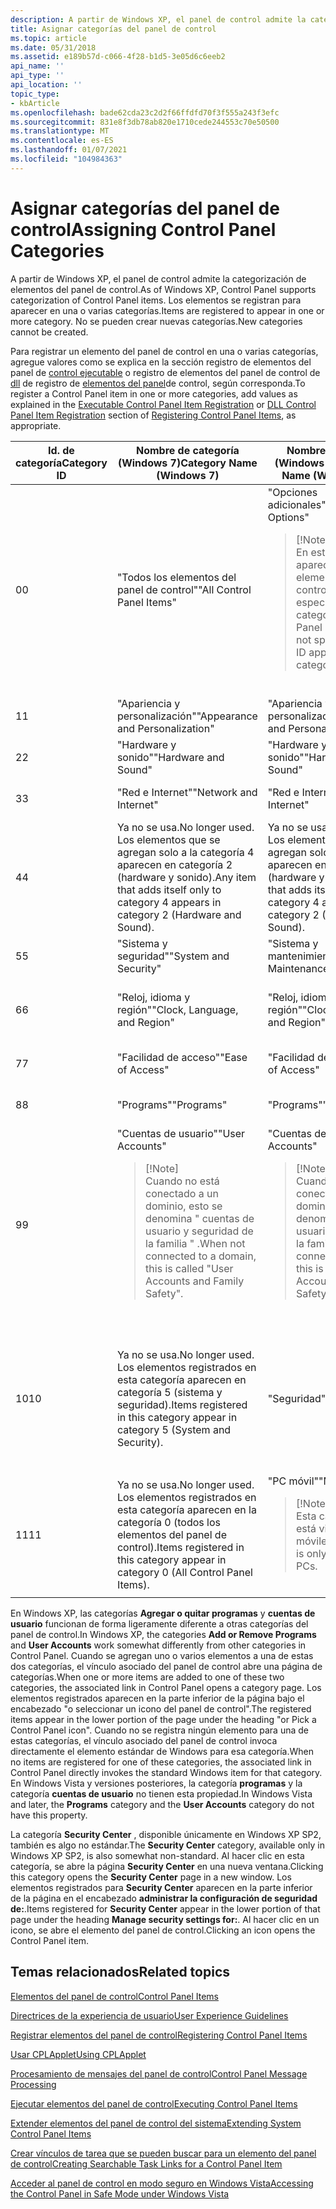 ```yaml
---
description: A partir de Windows XP, el panel de control admite la categorización de elementos del panel de control. Los elementos se registran para aparecer en una o varias categorías. No se pueden crear nuevas categorías.
title: Asignar categorías del panel de control
ms.topic: article
ms.date: 05/31/2018
ms.assetid: e189b57d-c066-4f28-b1d5-3e05d6c6eeb2
api_name: ''
api_type: ''
api_location: ''
topic_type:
- kbArticle
ms.openlocfilehash: bade62cda23c2d2f66ffdfd70f3f555a243f3efc
ms.sourcegitcommit: 831e8f3db78ab820e1710cede244553c70e50500
ms.translationtype: MT
ms.contentlocale: es-ES
ms.lasthandoff: 01/07/2021
ms.locfileid: "104984363"
---
```

# <a name="assigning-control-panel-categories"></a><span data-ttu-id="c988b-105">Asignar categorías del panel de control</span><span class="sxs-lookup"><span data-stu-id="c988b-105">Assigning Control Panel Categories</span></span>

<span data-ttu-id="c988b-106">A partir de Windows XP, el panel de control admite la categorización de elementos del panel de control.</span><span class="sxs-lookup"><span data-stu-id="c988b-106">As of Windows XP, Control Panel supports categorization of Control Panel items.</span></span> <span data-ttu-id="c988b-107">Los elementos se registran para aparecer en una o varias categorías.</span><span class="sxs-lookup"><span data-stu-id="c988b-107">Items are registered to appear in one or more category.</span></span> <span data-ttu-id="c988b-108">No se pueden crear nuevas categorías.</span><span class="sxs-lookup"><span data-stu-id="c988b-108">New categories cannot be created.</span></span>

<span data-ttu-id="c988b-109">Para registrar un elemento del panel de control en una o varias categorías, agregue valores como se explica en la sección registro de elementos del panel de [control ejecutable](registering-control-panel-items.md) o registro de elementos del panel de control de [dll](registering-control-panel-items.md) de registro de [elementos del panel](registering-control-panel-items.md)de control, según corresponda.</span><span class="sxs-lookup"><span data-stu-id="c988b-109">To register a Control Panel item in one or more categories, add values as explained in the [Executable Control Panel Item Registration](registering-control-panel-items.md) or [DLL Control Panel Item Registration](registering-control-panel-items.md) section of [Registering Control Panel Items](registering-control-panel-items.md), as appropriate.</span></span>



<table>
<colgroup>
<col style="width: 25%" />
<col style="width: 25%" />
<col style="width: 25%" />
<col style="width: 25%" />
</colgroup>
<thead>
<tr class="header">
<th><span data-ttu-id="c988b-110">Id. de categoría</span><span class="sxs-lookup"><span data-stu-id="c988b-110">Category ID</span></span></th>
<th><span data-ttu-id="c988b-111">Nombre de categoría (Windows 7)</span><span class="sxs-lookup"><span data-stu-id="c988b-111">Category Name (Windows 7)</span></span></th>
<th><span data-ttu-id="c988b-112">Nombre de categoría (Windows Vista)</span><span class="sxs-lookup"><span data-stu-id="c988b-112">Category Name (Windows Vista)</span></span></th>
<th><span data-ttu-id="c988b-113">Nombre de categoría (Windows XP)</span><span class="sxs-lookup"><span data-stu-id="c988b-113">Category Name (Windows XP)</span></span></th>
</tr>
</thead>
<tbody>
<tr class="odd">
<td><span data-ttu-id="c988b-114">0</span><span class="sxs-lookup"><span data-stu-id="c988b-114">0</span></span></td>
<td><span data-ttu-id="c988b-115">&quot;Todos los elementos del panel de control&quot;</span><span class="sxs-lookup"><span data-stu-id="c988b-115">&quot;All Control Panel Items&quot;</span></span></td>
<td><span data-ttu-id="c988b-116">&quot;Opciones adicionales&quot;</span><span class="sxs-lookup"><span data-stu-id="c988b-116">&quot;Additional Options&quot;</span></span>
<blockquote>
[!Note]<br />
<span data-ttu-id="c988b-117">En esta categoría aparece cualquier elemento del panel de control que no especifique un ID. de categoría.</span><span class="sxs-lookup"><span data-stu-id="c988b-117">Any Control Panel item that does not specify a category ID appears in this category.</span></span>
</blockquote>
<br/></td>
<td><span data-ttu-id="c988b-118">&quot;Otras opciones del panel de control&quot;</span><span class="sxs-lookup"><span data-stu-id="c988b-118">&quot;Other Control Panel Options&quot;</span></span>
<blockquote>
[!Note]<br />
<span data-ttu-id="c988b-119">En esta categoría aparece cualquier elemento del panel de control que no especifique un ID. de categoría.</span><span class="sxs-lookup"><span data-stu-id="c988b-119">Any Control Panel item that does not specify a category ID appears in this category.</span></span>
</blockquote>
<br/></td>
</tr>
<tr class="even">
<td><span data-ttu-id="c988b-120">1</span><span class="sxs-lookup"><span data-stu-id="c988b-120">1</span></span></td>
<td><span data-ttu-id="c988b-121">&quot;Apariencia y personalización&quot;</span><span class="sxs-lookup"><span data-stu-id="c988b-121">&quot;Appearance and Personalization&quot;</span></span></td>
<td><span data-ttu-id="c988b-122">&quot;Apariencia y personalización&quot;</span><span class="sxs-lookup"><span data-stu-id="c988b-122">&quot;Appearance and Personalization&quot;</span></span></td>
<td><span data-ttu-id="c988b-123">&quot;Apariencia y temas&quot;</span><span class="sxs-lookup"><span data-stu-id="c988b-123">&quot;Appearance and Themes&quot;</span></span></td>
</tr>
<tr class="odd">
<td><span data-ttu-id="c988b-124">2</span><span class="sxs-lookup"><span data-stu-id="c988b-124">2</span></span></td>
<td><span data-ttu-id="c988b-125">&quot;Hardware y sonido&quot;</span><span class="sxs-lookup"><span data-stu-id="c988b-125">&quot;Hardware and Sound&quot;</span></span></td>
<td><span data-ttu-id="c988b-126">&quot;Hardware y sonido&quot;</span><span class="sxs-lookup"><span data-stu-id="c988b-126">&quot;Hardware and Sound&quot;</span></span></td>
<td><span data-ttu-id="c988b-127">&quot;Impresoras y otro hardware&quot;</span><span class="sxs-lookup"><span data-stu-id="c988b-127">&quot;Printers and Other Hardware&quot;</span></span></td>
</tr>
<tr class="even">
<td><span data-ttu-id="c988b-128">3</span><span class="sxs-lookup"><span data-stu-id="c988b-128">3</span></span></td>
<td><span data-ttu-id="c988b-129">&quot;Red e Internet&quot;</span><span class="sxs-lookup"><span data-stu-id="c988b-129">&quot;Network and Internet&quot;</span></span></td>
<td><span data-ttu-id="c988b-130">&quot;Red e Internet&quot;</span><span class="sxs-lookup"><span data-stu-id="c988b-130">&quot;Network and Internet&quot;</span></span></td>
<td><span data-ttu-id="c988b-131">&quot;Conexiones de red e Internet&quot;</span><span class="sxs-lookup"><span data-stu-id="c988b-131">&quot;Network and Internet Connections&quot;</span></span></td>
</tr>
<tr class="odd">
<td><span data-ttu-id="c988b-132">4</span><span class="sxs-lookup"><span data-stu-id="c988b-132">4</span></span></td>
<td><span data-ttu-id="c988b-133">Ya no se usa.</span><span class="sxs-lookup"><span data-stu-id="c988b-133">No longer used.</span></span> <span data-ttu-id="c988b-134">Los elementos que se agregan solo a la categoría 4 aparecen en categoría 2 (hardware y sonido).</span><span class="sxs-lookup"><span data-stu-id="c988b-134">Any item that adds itself only to category 4 appears in category 2 (Hardware and Sound).</span></span></td>
<td><span data-ttu-id="c988b-135">Ya no se usa.</span><span class="sxs-lookup"><span data-stu-id="c988b-135">No longer used.</span></span> <span data-ttu-id="c988b-136">Los elementos que se agregan solo a la categoría 4 aparecen en categoría 2 (hardware y sonido).</span><span class="sxs-lookup"><span data-stu-id="c988b-136">Any item that adds itself only to category 4 appears in category 2 (Hardware and Sound).</span></span></td>
<td><span data-ttu-id="c988b-137">&quot;Dispositivos de sonido, voz y audio&quot;</span><span class="sxs-lookup"><span data-stu-id="c988b-137">&quot;Sounds, Speech, and Audio Devices&quot;</span></span></td>
</tr>
<tr class="even">
<td><span data-ttu-id="c988b-138">5</span><span class="sxs-lookup"><span data-stu-id="c988b-138">5</span></span></td>
<td><span data-ttu-id="c988b-139">&quot;Sistema y seguridad&quot;</span><span class="sxs-lookup"><span data-stu-id="c988b-139">&quot;System and Security&quot;</span></span></td>
<td><span data-ttu-id="c988b-140">&quot;Sistema y mantenimiento&quot;</span><span class="sxs-lookup"><span data-stu-id="c988b-140">&quot;System and Maintenance&quot;</span></span></td>
<td><span data-ttu-id="c988b-141">&quot;Rendimiento y mantenimiento&quot;</span><span class="sxs-lookup"><span data-stu-id="c988b-141">&quot;Performance and Maintenance&quot;</span></span></td>
</tr>
<tr class="odd">
<td><span data-ttu-id="c988b-142">6</span><span class="sxs-lookup"><span data-stu-id="c988b-142">6</span></span></td>
<td><span data-ttu-id="c988b-143">&quot;Reloj, idioma y región&quot;</span><span class="sxs-lookup"><span data-stu-id="c988b-143">&quot;Clock, Language, and Region&quot;</span></span></td>
<td><span data-ttu-id="c988b-144">&quot;Reloj, idioma y región&quot;</span><span class="sxs-lookup"><span data-stu-id="c988b-144">&quot;Clock, Language, and Region&quot;</span></span></td>
<td><span data-ttu-id="c988b-145">&quot;Opciones de fecha, hora, idioma y configuración regional&quot;</span><span class="sxs-lookup"><span data-stu-id="c988b-145">&quot;Date, Time, Language, and Regional Options&quot;</span></span></td>
</tr>
<tr class="even">
<td><span data-ttu-id="c988b-146">7</span><span class="sxs-lookup"><span data-stu-id="c988b-146">7</span></span></td>
<td><span data-ttu-id="c988b-147">&quot;Facilidad de acceso&quot;</span><span class="sxs-lookup"><span data-stu-id="c988b-147">&quot;Ease of Access&quot;</span></span></td>
<td><span data-ttu-id="c988b-148">&quot;Facilidad de acceso&quot;</span><span class="sxs-lookup"><span data-stu-id="c988b-148">&quot;Ease of Access&quot;</span></span></td>
<td><span data-ttu-id="c988b-149">&quot;Opciones de accesibilidad&quot;</span><span class="sxs-lookup"><span data-stu-id="c988b-149">&quot;Accessibility Options&quot;</span></span></td>
</tr>
<tr class="odd">
<td><span data-ttu-id="c988b-150">8</span><span class="sxs-lookup"><span data-stu-id="c988b-150">8</span></span></td>
<td><span data-ttu-id="c988b-151">&quot;Programs&quot;</span><span class="sxs-lookup"><span data-stu-id="c988b-151">&quot;Programs&quot;</span></span></td>
<td><span data-ttu-id="c988b-152">&quot;Programs&quot;</span><span class="sxs-lookup"><span data-stu-id="c988b-152">&quot;Programs&quot;</span></span></td>
<td><span data-ttu-id="c988b-153">&quot;Agregar o quitar programas&quot;</span><span class="sxs-lookup"><span data-stu-id="c988b-153">&quot;Add or Remove Programs&quot;</span></span></td>
</tr>
<tr class="even">
<td><span data-ttu-id="c988b-154">9</span><span class="sxs-lookup"><span data-stu-id="c988b-154">9</span></span></td>
<td><span data-ttu-id="c988b-155">&quot;Cuentas de usuario&quot;</span><span class="sxs-lookup"><span data-stu-id="c988b-155">&quot;User Accounts&quot;</span></span>
<blockquote>
[!Note]<br />
<span data-ttu-id="c988b-156">Cuando no está conectado a un dominio, esto se denomina &quot; cuentas de usuario y seguridad de la familia &quot; .</span><span class="sxs-lookup"><span data-stu-id="c988b-156">When not connected to a domain, this is called &quot;User Accounts and Family Safety&quot;.</span></span>
</blockquote>
<br/></td>
<td><span data-ttu-id="c988b-157">&quot;Cuentas de usuario&quot;</span><span class="sxs-lookup"><span data-stu-id="c988b-157">&quot;User Accounts&quot;</span></span>
<blockquote>
[!Note]<br />
<span data-ttu-id="c988b-158">Cuando no está conectado a un dominio, esto se denomina &quot; cuentas de usuario y seguridad de la familia &quot; .</span><span class="sxs-lookup"><span data-stu-id="c988b-158">When not connected to a domain, this is called &quot;User Accounts and Family Safety&quot;.</span></span>
</blockquote>
<br/></td>
<td><span data-ttu-id="c988b-159">&quot;Cuentas de usuario&quot;</span><span class="sxs-lookup"><span data-stu-id="c988b-159">&quot;User Accounts&quot;</span></span></td>
</tr>
<tr class="odd">
<td><span data-ttu-id="c988b-160">10</span><span class="sxs-lookup"><span data-stu-id="c988b-160">10</span></span></td>
<td><span data-ttu-id="c988b-161">Ya no se usa.</span><span class="sxs-lookup"><span data-stu-id="c988b-161">No longer used.</span></span> <span data-ttu-id="c988b-162">Los elementos registrados en esta categoría aparecen en categoría 5 (sistema y seguridad).</span><span class="sxs-lookup"><span data-stu-id="c988b-162">Items registered in this category appear in category 5 (System and Security).</span></span></td>
<td><span data-ttu-id="c988b-163">&quot;Seguridad&quot;</span><span class="sxs-lookup"><span data-stu-id="c988b-163">&quot;Security&quot;</span></span></td>
<td><span data-ttu-id="c988b-164">&quot;Centro de seguridad&quot;</span><span class="sxs-lookup"><span data-stu-id="c988b-164">&quot;Security Center&quot;</span></span>
<blockquote>
[!Note]<br />
<span data-ttu-id="c988b-165">Solo disponible en Windows XP Service Pack 2 (SP2) o posterior.</span><span class="sxs-lookup"><span data-stu-id="c988b-165">Available only in Windows XP Service Pack 2 (SP2) or later.</span></span>
</blockquote>
<br/></td>
</tr>
<tr class="even">
<td><span data-ttu-id="c988b-166">11</span><span class="sxs-lookup"><span data-stu-id="c988b-166">11</span></span></td>
<td><span data-ttu-id="c988b-167">Ya no se usa.</span><span class="sxs-lookup"><span data-stu-id="c988b-167">No longer used.</span></span> <span data-ttu-id="c988b-168">Los elementos registrados en esta categoría aparecen en la categoría 0 (todos los elementos del panel de control).</span><span class="sxs-lookup"><span data-stu-id="c988b-168">Items registered in this category appear in category 0 (All Control Panel Items).</span></span></td>
<td><span data-ttu-id="c988b-169">&quot;PC móvil&quot;</span><span class="sxs-lookup"><span data-stu-id="c988b-169">&quot;Mobile PC&quot;</span></span>
<blockquote>
[!Note]<br />
<span data-ttu-id="c988b-170">Esta categoría solo está visible en PC móviles.</span><span class="sxs-lookup"><span data-stu-id="c988b-170">This category is only visible on mobile PCs.</span></span>
</blockquote>
<br/></td>
<td><span data-ttu-id="c988b-171">No se utiliza.</span><span class="sxs-lookup"><span data-stu-id="c988b-171">Not used.</span></span></td>
</tr>
</tbody>
</table>



 

<span data-ttu-id="c988b-172">En Windows XP, las categorías **Agregar o quitar programas** y **cuentas de usuario** funcionan de forma ligeramente diferente a otras categorías del panel de control.</span><span class="sxs-lookup"><span data-stu-id="c988b-172">In Windows XP, the categories **Add or Remove Programs** and **User Accounts** work somewhat differently from other categories in Control Panel.</span></span> <span data-ttu-id="c988b-173">Cuando se agregan uno o varios elementos a una de estas dos categorías, el vínculo asociado del panel de control abre una página de categorías.</span><span class="sxs-lookup"><span data-stu-id="c988b-173">When one or more items are added to one of these two categories, the associated link in Control Panel opens a category page.</span></span> <span data-ttu-id="c988b-174">Los elementos registrados aparecen en la parte inferior de la página bajo el encabezado "o seleccionar un icono del panel de control".</span><span class="sxs-lookup"><span data-stu-id="c988b-174">The registered items appear in the lower portion of the page under the heading "or Pick a Control Panel icon".</span></span> <span data-ttu-id="c988b-175">Cuando no se registra ningún elemento para una de estas categorías, el vínculo asociado del panel de control invoca directamente el elemento estándar de Windows para esa categoría.</span><span class="sxs-lookup"><span data-stu-id="c988b-175">When no items are registered for one of these categories, the associated link in Control Panel directly invokes the standard Windows item for that category.</span></span> <span data-ttu-id="c988b-176">En Windows Vista y versiones posteriores, la categoría **programas** y la categoría **cuentas de usuario** no tienen esta propiedad.</span><span class="sxs-lookup"><span data-stu-id="c988b-176">In Windows Vista and later, the **Programs** category and the **User Accounts** category do not have this property.</span></span>

<span data-ttu-id="c988b-177">La categoría **Security Center** , disponible únicamente en Windows XP SP2, también es algo no estándar.</span><span class="sxs-lookup"><span data-stu-id="c988b-177">The **Security Center** category, available only in Windows XP SP2, is also somewhat non-standard.</span></span> <span data-ttu-id="c988b-178">Al hacer clic en esta categoría, se abre la página **Security Center** en una nueva ventana.</span><span class="sxs-lookup"><span data-stu-id="c988b-178">Clicking this category opens the **Security Center** page in a new window.</span></span> <span data-ttu-id="c988b-179">Los elementos registrados para **Security Center** aparecen en la parte inferior de la página en el encabezado **administrar la configuración de seguridad de:**.</span><span class="sxs-lookup"><span data-stu-id="c988b-179">Items registered for **Security Center** appear in the lower portion of that page under the heading **Manage security settings for:**.</span></span> <span data-ttu-id="c988b-180">Al hacer clic en un icono, se abre el elemento del panel de control.</span><span class="sxs-lookup"><span data-stu-id="c988b-180">Clicking an icon opens the Control Panel item.</span></span>

## <a name="related-topics"></a><span data-ttu-id="c988b-181">Temas relacionados</span><span class="sxs-lookup"><span data-stu-id="c988b-181">Related topics</span></span>

<dl> <dt>

[<span data-ttu-id="c988b-182">Elementos del panel de control</span><span class="sxs-lookup"><span data-stu-id="c988b-182">Control Panel Items</span></span>](control-panel-applications.md)
</dt> <dt>

[<span data-ttu-id="c988b-183">Directrices de la experiencia de usuario</span><span class="sxs-lookup"><span data-stu-id="c988b-183">User Experience Guidelines</span></span>](user-experience-guidelines.md)
</dt> <dt>

[<span data-ttu-id="c988b-184">Registrar elementos del panel de control</span><span class="sxs-lookup"><span data-stu-id="c988b-184">Registering Control Panel Items</span></span>](registering-control-panel-items.md)
</dt> <dt>

[<span data-ttu-id="c988b-185">Usar CPLApplet</span><span class="sxs-lookup"><span data-stu-id="c988b-185">Using CPLApplet</span></span>](using-cplapplet.md)
</dt> <dt>

[<span data-ttu-id="c988b-186">Procesamiento de mensajes del panel de control</span><span class="sxs-lookup"><span data-stu-id="c988b-186">Control Panel Message Processing</span></span>](message-processing.md)
</dt> <dt>

[<span data-ttu-id="c988b-187">Ejecutar elementos del panel de control</span><span class="sxs-lookup"><span data-stu-id="c988b-187">Executing Control Panel Items</span></span>](executing-control-panel-items.md)
</dt> <dt>

[<span data-ttu-id="c988b-188">Extender elementos del panel de control del sistema</span><span class="sxs-lookup"><span data-stu-id="c988b-188">Extending System Control Panel Items</span></span>](extending-system-control-panel-items.md)
</dt> <dt>

[<span data-ttu-id="c988b-189">Crear vínculos de tarea que se pueden buscar para un elemento del panel de control</span><span class="sxs-lookup"><span data-stu-id="c988b-189">Creating Searchable Task Links for a Control Panel Item</span></span>](creating-searchable-task-links.md)
</dt> <dt>

[<span data-ttu-id="c988b-190">Acceder al panel de control en modo seguro en Windows Vista</span><span class="sxs-lookup"><span data-stu-id="c988b-190">Accessing the Control Panel in Safe Mode under Windows Vista</span></span>](accessing-the-cp-in-safe-mode-under-vista.md)
</dt> </dl>

 

 





